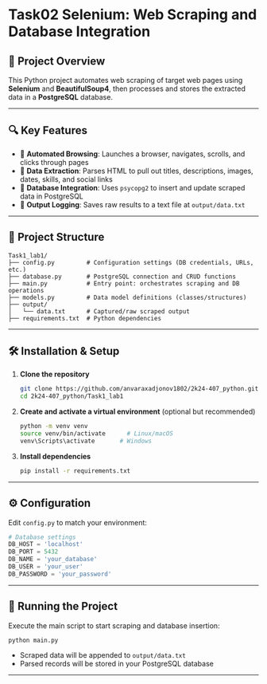 # Task02 Selenium: Web Scraping and Database Integration

## 📖 Project Overview

This Python project automates web scraping of target web pages using **Selenium** and **BeautifulSoup4**, then processes and stores the extracted data in a **PostgreSQL** database.


---

## 🔍 Key Features

- 🚀 **Automated Browsing**: Launches a browser, navigates, scrolls, and clicks through pages
- 🧹 **Data Extraction**: Parses HTML to pull out titles, descriptions, images, dates, skills, and social links
- 🐘 **Database Integration**: Uses `psycopg2` to insert and update scraped data in PostgreSQL
- 📄 **Output Logging**: Saves raw results to a text file at `output/data.txt`


---

## 📁 Project Structure

```plaintext
Task1_lab1/
├── config.py         # Configuration settings (DB credentials, URLs, etc.)
├── database.py       # PostgreSQL connection and CRUD functions
├── main.py           # Entry point: orchestrates scraping and DB operations
├── models.py         # Data model definitions (classes/structures)
├── output/
│   └── data.txt      # Captured/raw scraped output
├── requirements.txt  # Python dependencies
```


---

## 🛠 Installation & Setup

1. **Clone the repository**
   ```bash
   git clone https://github.com/anvaraxadjonov1802/2k24-407_python.git
   cd 2k24-407_python/Task1_lab1
   ```
2. **Create and activate a virtual environment** (optional but recommended)
   ```bash
   python -m venv venv
   source venv/bin/activate      # Linux/macOS
   venv\Scripts\activate       # Windows
   ```
3. **Install dependencies**
   ```bash
   pip install -r requirements.txt
   ```


---

## ⚙️ Configuration

Edit `config.py` to match your environment:

```python
# Database settings
DB_HOST = 'localhost'
DB_PORT = 5432
DB_NAME = 'your_database'
DB_USER = 'your_user'
DB_PASSWORD = 'your_password'
```


---

## 🚀 Running the Project

Execute the main script to start scraping and database insertion:

```bash
python main.py
```

- Scraped data will be appended to `output/data.txt`
- Parsed records will be stored in your PostgreSQL database


---


